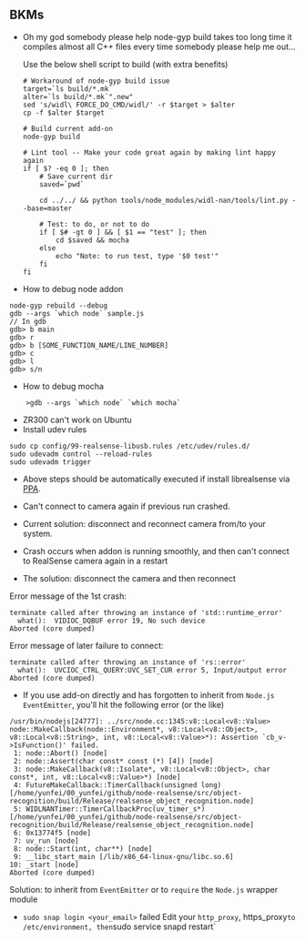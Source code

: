 ## BKMs

* Oh my god somebody please help node-gyp build takes too long time it compiles almost all C++ files every time somebody please help me out...

  Use the below shell script to build (with extra benefits)

    ```
    # Workaround of node-gyp build issue
    target=`ls build/*.mk`
    alter=`ls build/*.mk`".new"
    sed 's/widl\ FORCE_DO_CMD/widl/' -r $target > $alter
    cp -f $alter $target
  
    # Build current add-on
    node-gyp build
    
    # Lint tool -- Make your code great again by making lint happy again
    if [ $? -eq 0 ]; then
    	# Save current dir
    	saved=`pwd`
    
    	cd ../../ && python tools/node_modules/widl-nan/tools/lint.py --base=master
    
    	# Test: to do, or not to do
    	if [ $# -gt 0 ] && [ $1 == "test" ]; then
    		cd $saved && mocha
    	else
    		echo "Note: to run test, type '$0 test'"
    	fi
    fi
    ```

* How to debug node addon
```
node-gyp rebuild --debug
gdb --args `which node` sample.js
// In gdb
gdb> b main
gdb> r
gdb> b [SOME_FUNCTION_NAME/LINE_NUMBER]
gdb> c
gdb> l
gdb> s/n
```

* How to debug mocha

```
    >gdb --args `which node` `which mocha`
```

*  ZR300 can't work on Ubuntu
 * Install udev rules
```
sudo cp config/99-realsense-libusb.rules /etc/udev/rules.d/
sudo udevadm control --reload-rules
sudo udevadm trigger
```
 * Above steps should be automatically executed if install librealsense via [PPA](https://code.launchpad.net/~halton-huo/+junk/librealsense).

* Can't connect to camera again if previous run crashed.
 * Current solution: disconnect and reconnect camera from/to your system.
* Crash occurs when addon is running smoothly, and then can't connect to RealSense camera again in a restart
 * The solution: disconnect the camera and then reconnect

Error message of the 1st crash:
```
terminate called after throwing an instance of 'std::runtime_error'
  what():  VIDIOC_DQBUF error 19, No such device
Aborted (core dumped)
```

Error message of later failure to connect:

```
terminate called after throwing an instance of 'rs::error'
  what():  UVCIOC_CTRL_QUERY:UVC_SET_CUR error 5, Input/output error
Aborted (core dumped)
```
 
* If you use add-on directly and has forgotten to inherit from `Node.js` `EventEmitter`, you'll hit the following error (or the like)
```
/usr/bin/nodejs[24777]: ../src/node.cc:1345:v8::Local<v8::Value> node::MakeCallback(node::Environment*, v8::Local<v8::Object>, v8::Local<v8::String>, int, v8::Local<v8::Value>*): Assertion `cb_v->IsFunction()' failed.
 1: node::Abort() [node]
 2: node::Assert(char const* const (*) [4]) [node]
 3: node::MakeCallback(v8::Isolate*, v8::Local<v8::Object>, char const*, int, v8::Local<v8::Value>*) [node]
 4: FutureMakeCallback::TimerCallback(unsigned long) [/home/yunfei/00_yunfei/github/node-realsense/src/object-recognition/build/Release/realsense_object_recognition.node]
 5: WIDLNANTimer::TimerCallbackProc(uv_timer_s*) [/home/yunfei/00_yunfei/github/node-realsense/src/object-recognition/build/Release/realsense_object_recognition.node]
 6: 0x13774f5 [node]
 7: uv_run [node]
 8: node::Start(int, char**) [node]
 9: __libc_start_main [/lib/x86_64-linux-gnu/libc.so.6]
10: _start [node]
Aborted (core dumped)
```
Solution: to inherit from `EventEmitter` or to `require` the `Node.js` wrapper module

* `sudo snap login <your_email>` failed
Edit your `http_proxy`, https_proxy` to /etc/environment, then `sudo service snapd restart`
